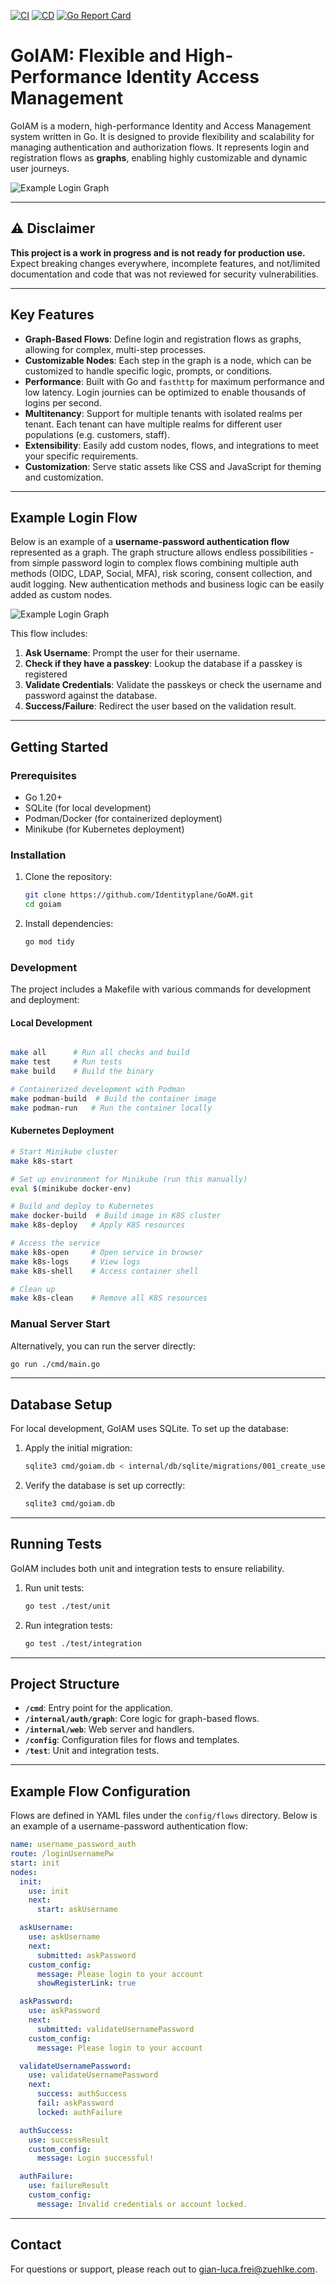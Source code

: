 [![CI](https://github.com/Identityplane/GoAM/actions/workflows/ci.yml/badge.svg)](https://github.com/Identityplane/GoAM/actions/workflows/ci.yml)
[![CD](https://github.com/Identityplane/GoAM/actions/workflows/cd.yml/badge.svg)](https://github.com/Identityplane/GoAM/actions/workflows/cd.yml)
[![Go Report Card](https://goreportcard.com/badge/github.com/Identityplane/GoAM)](https://goreportcard.com/report/github.com/Identityplane/GoAM)

# GoIAM: Flexible and High-Performance Identity Access Management

GoIAM is a modern, high-performance Identity and Access Management system written in Go. It is designed to provide flexibility and scalability for managing authentication and authorization flows. It represents login and registration flows as **graphs**, enabling highly customizable and dynamic user journeys.

![Example Login Graph](./docs/images/example_login.png)

---

## ⚠️ Disclaimer

**This project is a work in progress and is not ready for production use.** Expect breaking changes everywhere, incomplete features, and not/limited documentation and code that was not reviewed for security vulnerabilities.

---

## Key Features

- **Graph-Based Flows**: Define login and registration flows as graphs, allowing for complex, multi-step processes.
- **Customizable Nodes**: Each step in the graph is a node, which can be customized to handle specific logic, prompts, or conditions.
- **Performance**: Built with Go and `fasthttp` for maximum performance and low latency. Login journies can be optimized to enable thousands of logins per second.
- **Multitenancy**: Support for multiple tenants with isolated realms per tenant. Each tenant can have multiple realms for different user populations (e.g. customers, staff).
- **Extensibility**: Easily add custom nodes, flows, and integrations to meet your specific requirements.
- **Customization**: Serve static assets like CSS and JavaScript for theming and customization.

---

## Example Login Flow
Below is an example of a **username-password authentication flow** represented as a graph. The graph structure allows endless possibilities - from simple password login to complex flows combining multiple auth methods (OIDC, LDAP, Social, MFA), risk scoring, consent collection, and audit logging. New authentication methods and business logic can be easily added as custom nodes.

![Example Login Graph](./docs/images/example_graph.png)

This flow includes:
1. **Ask Username**: Prompt the user for their username.
2. **Check if they have a passkey**: Lookup the database if a passkey is registered
3. **Validate Credentials**: Validate the passkeys or check the username and password against the database.
4. **Success/Failure**: Redirect the user based on the validation result.

---

## Getting Started

### Prerequisites

- Go 1.20+
- SQLite (for local development)
- Podman/Docker (for containerized deployment)
- Minikube (for Kubernetes deployment)

### Installation

1. Clone the repository:
   ```bash
   git clone https://github.com/Identityplane/GoAM.git
   cd goiam
   ```

2. Install dependencies:
   ```bash
   go mod tidy
   ```

### Development

The project includes a Makefile with various commands for development and deployment:

#### Local Development
```bash

make all      # Run all checks and build
make test     # Run tests
make build    # Build the binary

# Containerized development with Podman
make podman-build  # Build the container image
make podman-run   # Run the container locally
```

#### Kubernetes Deployment
```bash
# Start Minikube cluster
make k8s-start

# Set up environment for Minikube (run this manually)
eval $(minikube docker-env)

# Build and deploy to Kubernetes
make docker-build  # Build image in K8S cluster
make k8s-deploy   # Apply K8S resources

# Access the service
make k8s-open     # Open service in browser
make k8s-logs     # View logs
make k8s-shell    # Access container shell

# Clean up
make k8s-clean    # Remove all K8S resources
```

### Manual Server Start

Alternatively, you can run the server directly:
```bash
go run ./cmd/main.go
```

---

## Database Setup

For local development, GoIAM uses SQLite. To set up the database:

1. Apply the initial migration:
   ```bash
   sqlite3 cmd/goiam.db < internal/db/sqlite/migrations/001_create_users.sql
   ```

2. Verify the database is set up correctly:
   ```bash
   sqlite3 cmd/goiam.db
   ```

---

## Running Tests

GoIAM includes both unit and integration tests to ensure reliability.

1. Run unit tests:
   ```bash
   go test ./test/unit
   ```

2. Run integration tests:
   ```bash
   go test ./test/integration
   ```

---

## Project Structure

- **`/cmd`**: Entry point for the application.
- **`/internal/auth/graph`**: Core logic for graph-based flows.
- **`/internal/web`**: Web server and handlers.
- **`/config`**: Configuration files for flows and templates.
- **`/test`**: Unit and integration tests.

---

## Example Flow Configuration

Flows are defined in YAML files under the `config/flows` directory. Below is an example of a username-password authentication flow:

```yaml
name: username_password_auth
route: /loginUsernamePw
start: init
nodes:
  init:
    use: init
    next:
      start: askUsername

  askUsername:
    use: askUsername
    next:
      submitted: askPassword
    custom_config:
      message: Please login to your account
      showRegisterLink: true

  askPassword:
    use: askPassword
    next:
      submitted: validateUsernamePassword
    custom_config:
      message: Please login to your account

  validateUsernamePassword:
    use: validateUsernamePassword
    next:
      success: authSuccess
      fail: askPassword
      locked: authFailure

  authSuccess:
    use: successResult
    custom_config:
      message: Login successful!

  authFailure:
    use: failureResult
    custom_config:
      message: Invalid credentials or account locked.
```

---

## Contact

For questions or support, please reach out to [gian-luca.frei@zuehlke.com](mailto:[gian-luca.frei@zuehlke.com).
